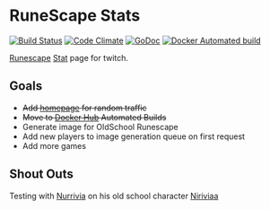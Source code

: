 # RuneScape Stats
[![Build Status](https://travis-ci.org/rudes/runestats.svg?branch=master)](https://travis-ci.org/rudes/runestats)
[![Code Climate](https://codeclimate.com/github/rudes/runestats/badges/gpa.svg)](https://codeclimate.com/github/rudes/runestats)
[![GoDoc](https://godoc.org/github.com/rudes/runestats?status.svg)](https://godoc.org/github.com/rudes/runestats)
[![Docker Automated build](https://img.shields.io/docker/automated/rudes/runestats.svg?maxAge=2592000?style=plastic)](https://hub.docker.com/r/rudes/runestats)

[Runescape](http://www.runescape.com/) [Stat](http://runestats.stream/) page for twitch.

## Goals

* ~~Add [homepage](http://runestats.stream/) for random traffic~~
* ~~Move to [Docker Hub](https://hub.docker.com/r/rudes/runestats) Automated Builds~~
* Generate image for OldSchool Runescape
* Add new players to image generation queue on first request
* Add more games

## Shout Outs

Testing with [Nurrivia](https://www.twitch.tv/nurrivia) on his old school
character [Niriviaa](http://services.runescape.com/m=hiscore_oldschool/hiscorepersonal.ws?user1=niriviaa)

